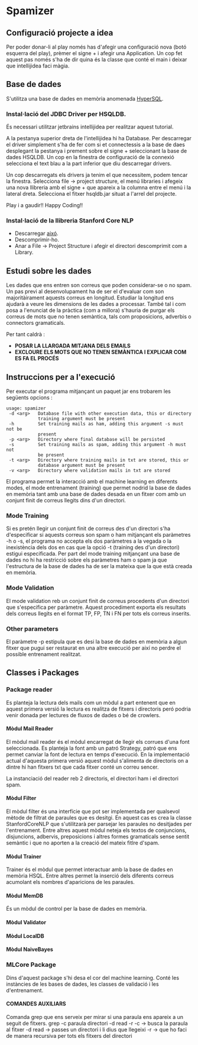 # Spamizer

## Configuració projecte a idea

Per poder donar-li al play només has d'afegir una configuració nova (botó esquerra del play), prèmer el signe + i afegir una Application. Un cop fet aquest pas només s'ha de dir quina és la classe que conté el main i deixar que intellijidea faci màgia.

## Base de dades

S'utilitza una base de dades en memòria anomenada [HyperSQL](http://hsqldb.org/).

### Instal·lació del JDBC Driver per HSQLDB.

És necessari utilitzar jetbrains intellijidea per realitzar aquest tutorial.  

A la pestanya superior dreta de l'intellijidea hi ha Database. Per descarregar el driver simplement s'ha de fer com si et connectessis a la base de daes desplegant la pestanya i prement sobre el signe + seleccionant la base de dades HSQLDB. Un cop en la finestra de configuració de la connexió selecciona el text blau a la part inferior que diu descarregar drivers. 

Un cop descarregats els drivers ja tenim el que necessitem, podem tencar la finestra. Selecciona file -> project structure, el menú libraries i afegeix una nova llibreria amb el signe + que apareix a la columna entre el menú i la lateral dreta. Selecciona el fitxer hsqldb.jar situat a l'arrel del projecte. 

Play i a gaudir!! Happy Coding!!

### Instal·lació de la llibreria Stanford Core NLP 

- Descarregar [aixó](https://stanfordnlp.github.io/CoreNLP/download.html). 
- Descomprimir-ho.
- Anar a File -> Project Structure i afegir el directori descomprimit com a Library.

## Estudi sobre les dades 

Les dades que ens entren son correus que poden considerar-se o no spam. Un pas previ al desenvolupament ha de ser el d'evaluar com son majoritàirament aquests correus en longitud. Estudiar la longitud ens ajudarà a veure les dimensions de les dades a processar. També tal i com posa a l'enunciat de la pràctica (com a millora) s'hauria de purgar els correus de mots que no tenen semàntica, tals com proposicions, adverbis o connectors gramaticals. 

Per tant caldrà : 

- **POSAR LA LLARGADA MITJANA DELS EMAILS** 
- **EXCLOURE ELS MOTS QUE NO TENEN SEMÀNTICA I EXPLICAR COM ES FA EL PROCÉS**

## Instruccions per a l'execució 

Per executar el programa mitjançant un paquet jar ens trobarem les següents opcions : 

```{java}
usage: spamizer
 -d <arg>   Database file with other execution data, this or directory
            training argument must be present
 -h         Set training mails as ham, adding this argument -s must not be
            present
 -p <arg>   Directory where final database will be persisted
 -s         Set training mails as spam, adding this argument -h must not
            be present
 -t <arg>   Directory where training mails in txt are stored, this or
            database argument must be present
 -v <arg>   Directory where validation mails in txt are stored
```

El programa permet la interacció amb el machine learning en diferents modes, el mode entrenament (training) que permet nodrid la base de dades en memòria tant amb una base de dades desada en un fitxer com amb un conjunt finit de correus llegits dins d'un directori.

### Mode Training

Si es pretén llegir un conjunt finit de correus des d'un directori s'ha d'especificar si aquests correus son spam o ham mitjançant els paràmetres -h o -s, el programa no accepta els dos paràmetres a la vegada o la inexistència dels dos en cas que la opció -t (training des d'un directori) estigui especificada. Per part del mode training mitjançant una base de dades no hi ha restricció sobre els paràmetres ham o spam ja que l'estructura de la base de dades ha de ser la mateixa que la que està creada en memòria. 

### Mode Validation

El mode validation reb un conjunt finit de correus procedents d'un directori que s'especifica per paràmetre. Aquest procediment exporta els resultats dels correus llegits en el format TP, FP, TN i FN per tots els correus inserits. 

### Other parameters

El paràmetre -p estipula que es desi la base de dades en memòria a algun fitxer que pugui ser restaurat en una altre execució per així no perdre el possible entrenament realitzat. 




## Classes i Packages

### Package reader

Es planteja la lectura dels mails com un mòdul a part entenent que en aquest primera versió la lectura es realitza de fitxers i directoris peró podria venir donada per lectures de fluxos de dades o bé de crowlers. 

#### Mòdul Mail Reader

El mòdul mail reader és el mòdul encarregat de llegir els corrues d'una font seleccionada. Es planteja la font amb un patró Strategy, patró que ens permet canviar la font de lectura en temps d'execució. En la implementació actual d'aquesta primera versió aquest mòdul s'alimenta de directoris on a dintre hi han fitxers txt que cada fitxer conté un correu sencer. 

La instanciació del reader reb 2 directoris, el directori ham i el directori spam. 

#### Mòdul Filter

El mòdul filter és una interfície que pot ser implementada per qualsevol mètode de filtrat de paraules que es desitgi. En aquest cas es crea la classe StanfordCoreNLP que s'utilitzarà per parsejar les paraules no desitjades per l'entrenament. Entre altres aquest mòdul neteja els textos de conjuncions, disjuncions, adbervis, preposicions i altres formes gramaticals sense sentit semàntic i que no aporten a la creació del mateix fitlre d'spam. 

#### Mòdul Trainer 

Trainer és el mòdul que permet interactuar amb la base de dades en memòria HSQL. Entre altres permet la inserció dels diferents correus acumolant els nombres d'aparicions de les paraules.   

#### Mòdul MemDB

És un mòdul de control per la base de dades en memòria. 

#### Mòdul Validator



#### Mòdul LocalDB

#### Mòdul NaiveBayes





### MLCore Package

Dins d'aquest package s'hi desa el cor del machine learning. Conté les instàncies de les bases de dades, les classes de validació i les d'entrenament.

#### COMANDES AUXILIARS
Comanda grep que ens serveix per mirar si una paraula ens apareix a un seguit de fitxers.
grep -c paraula directori -d read -r
-c -> busca la paraula al fitxer
-d read -> passes un directori i li dius que llegeixi
-r -> que ho faci de manera recursiva per tots els fitxers del directori